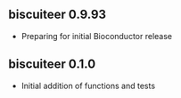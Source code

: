 ## biscuiteer 0.9.93

* Preparing for initial Bioconductor release

## biscuiteer 0.1.0

* Initial addition of functions and tests

